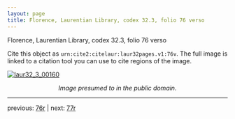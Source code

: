 ```yaml
---
layout: page
title: Florence, Laurentian Library, codex 32.3, folio 76 verso
---
```


Florence, Laurentian Library, codex 32.3, folio 76 verso

Cite this object as `urn:cite2:citelaur:laur32pages.v1:76v`.  The full image is linked to a citation tool you can use to cite regions of the image.

[![laur32_3_00160](http://www.homermultitext.org/iipsrv?IIIF=/project/homer/pyramidal/deepzoom/citelaur/laur32imgs/v1/laur32_3_00160.tif/full/800,/0/default.jpg)](http://www.homermultitext.org/ict2/?urn=urn:cite2:citelaur:laur32imgs.v1:laur32_3_00160) 

<p style="text-align: center; font-style: italic;">Image presumed to in the public domain.</p>

---

previous: [76r](../76r/) | next: [77r](../77r/)